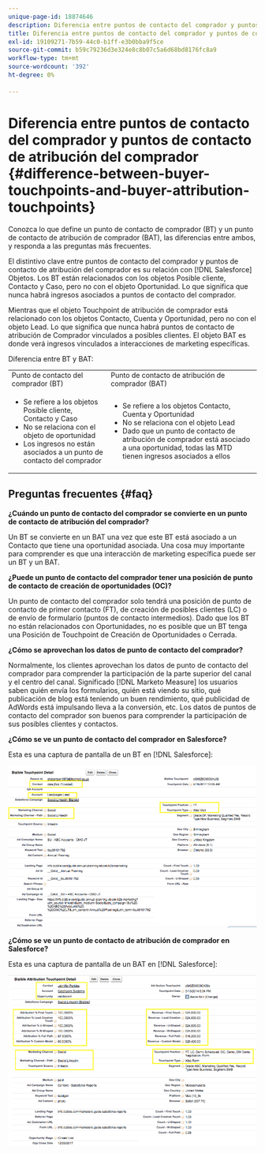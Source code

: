 ```yaml
---
unique-page-id: 18874646
description: Diferencia entre puntos de contacto del comprador y puntos de contacto de atribución del comprador - [!DNL Marketo Measure] - Documentación del producto
title: Diferencia entre puntos de contacto del comprador y puntos de contacto de atribución del comprador
exl-id: 19109271-7b59-44c0-b1ff-e3b0bba9f5ce
source-git-commit: b59c79236d3e324e8c8b07c5a6d68bd8176fc8a9
workflow-type: tm+mt
source-wordcount: '392'
ht-degree: 0%

---
```


# Diferencia entre puntos de contacto del comprador y puntos de contacto de atribución del comprador {#difference-between-buyer-touchpoints-and-buyer-attribution-touchpoints}

Conozca lo que define un punto de contacto de comprador (BT) y un punto de contacto de atribución de comprador (BAT), las diferencias entre ambos, y responda a las preguntas más frecuentes.

El distintivo clave entre puntos de contacto del comprador y puntos de contacto de atribución del comprador es su relación con [!DNL Salesforce] Objetos. Los BT están relacionados con los objetos Posible cliente, Contacto y Caso, pero no con el objeto Oportunidad. Lo que significa que nunca habrá ingresos asociados a puntos de contacto del comprador.

Mientras que el objeto Touchpoint de atribución de comprador está relacionado con los objetos Contacto, Cuenta y Oportunidad, pero no con el objeto Lead. Lo que significa que nunca habrá puntos de contacto de atribución de Comprador vinculados a posibles clientes. El objeto BAT es donde verá ingresos vinculados a interacciones de marketing específicas.

Diferencia entre BT y BAT:

<table> 
 <colgroup> 
  <col> 
  <col> 
 </colgroup> 
 <tbody> 
  <tr> 
   <td>Punto de contacto del comprador (BT)</td> 
   <td>Punto de contacto de atribución de comprador (BAT)</td> 
  </tr> 
  <tr> 
   <td> 
    <ul> 
     <li>Se refiere a los objetos Posible cliente, Contacto y Caso</li> 
     <li>No se relaciona con el objeto de oportunidad</li> 
     <li>Los ingresos no están asociados a un punto de contacto del comprador</li> 
    </ul></td> 
   <td> 
    <ul> 
     <li>Se refiere a los objetos Contacto, Cuenta y Oportunidad</li> 
     <li>No se relaciona con el objeto Lead</li> 
     <li>Dado que un punto de contacto de atribución de comprador está asociado a una oportunidad, todas las MTD tienen ingresos asociados a ellos</li> 
    </ul></td> 
  </tr> 
 </tbody> 
</table>

## Preguntas frecuentes {#faq}

**¿Cuándo un punto de contacto del comprador se convierte en un punto de contacto de atribución del comprador?**

Un BT se convierte en un BAT una vez que este BT está asociado a un Contacto que tiene una oportunidad asociada. Una cosa muy importante para comprender es que una interacción de marketing específica puede ser un BT y un BAT.

**¿Puede un punto de contacto del comprador tener una posición de punto de contacto de creación de oportunidades (OC)?**

Un punto de contacto del comprador solo tendrá una posición de punto de contacto de primer contacto (FT), de creación de posibles clientes (LC) o de envío de formulario (puntos de contacto intermedios). Dado que los BT no están relacionados con Oportunidades, no es posible que un BT tenga una Posición de Touchpoint de Creación de Oportunidades o Cerrada.

**¿Cómo se aprovechan los datos de punto de contacto del comprador?**

Normalmente, los clientes aprovechan los datos de punto de contacto del comprador para comprender la participación de la parte superior del canal y el centro del canal. Significado [!DNL Marketo Measure] los usuarios saben quién envía los formularios, quién está viendo su sitio, qué publicación de blog está teniendo un buen rendimiento, qué publicidad de AdWords está impulsando lleva a la conversión, etc. Los datos de puntos de contacto del comprador son buenos para comprender la participación de sus posibles clientes y contactos.

**¿Cómo se ve un punto de contacto del comprador en Salesforce?**

Esta es una captura de pantalla de un BT en [!DNL Salesforce]:

![](assets/1.png)

**¿Cómo se ve un punto de contacto de atribución de comprador en Salesforce?**

Esta es una captura de pantalla de un BAT en [!DNL Salesforce]:

![](assets/2.png)
